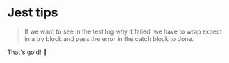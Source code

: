 # Jest tips

>If we want to see in the test log why it failed, we have to wrap expect in a try block and pass the error in the catch block to done. 

That's gold! 🏅
